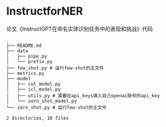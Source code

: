 # InstructforNER
论文《InstructGPT在命名实体识别任务中的表现和挑战》代码

```
.
├── README.md
├── data
│   ├── pipe.py
│   └── prefix.py
├── few_shot.py # 运行few-shot的主文件
├── metrics.py
├── model
│   ├── cot_model.py
│   ├── icl_model.py
│   ├── utils.py # 需要在api_keys填入自己openai账号的api_key
│   └── zero_shot_model.py
└── zero_shot.py # 运行few-shot的主文件

2 directories, 10 files
```